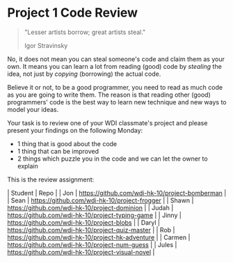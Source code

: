 # Project 1 Code Review

>
> "Lesser artists borrow; great artists steal."
>
> Igor Stravinsky
>

No, it does not mean you can steal someone's code and claim them as your own. It means you can learn a lot from reading (good) code by *stealing* the idea, not just by *copying* (borrowing) the actual code.

Believe it or not, to be a good programmer, you need to read as much code as you are going to write them. The reason is that reading other (good) programmers' code is the best way to learn new technique and new ways to model your ideas.

Your task is to review one of your WDI classmate's project and please present your findings on the following Monday:
- 1 thing that is good about the code
- 1 thing that can be improved
- 2 things which puzzle you in the code and we can let the owner to explain

This is the review assignment:

| Student | Repo |
| Jon | https://github.com/wdi-hk-10/project-bomberman |
| Sean | https://github.com/wdi-hk-10/project-frogger |
| Shawn | https://github.com/wdi-hk-10/project-dominion |
| Judah | https://github.com/wdi-hk-10/project-typing-game |
| Jinny | https://github.com/wdi-hk-10/project-blobs |
| Daryl | https://github.com/wdi-hk-10/project-quiz-master |
| Rob | https://github.com/wdi-hk-10/project-hk-adventure |
| Carmen | https://github.com/wdi-hk-10/project-num-guess |
| Jules | https://github.com/wdi-hk-10/project-visual-novel |
